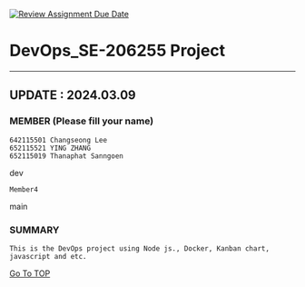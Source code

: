 [![Review Assignment Due Date](https://classroom.github.com/assets/deadline-readme-button-24ddc0f5d75046c5622901739e7c5dd533143b0c8e959d652212380cedb1ea36.svg)](https://classroom.github.com/a/mMAYBnR0)

DevOps_SE-206255 Project
=
---
## UPDATE : 2024.03.09

### MEMBER (Please fill your name)
    642115501 Changseong Lee
    652115521 YING ZHANG
    652115019 Thanaphat Sanngoen
 dev

    Member4
 main


### SUMMARY
    This is the DevOps project using Node js., Docker, Kanban chart, javascript and etc.




[Go To TOP](#TOP)

